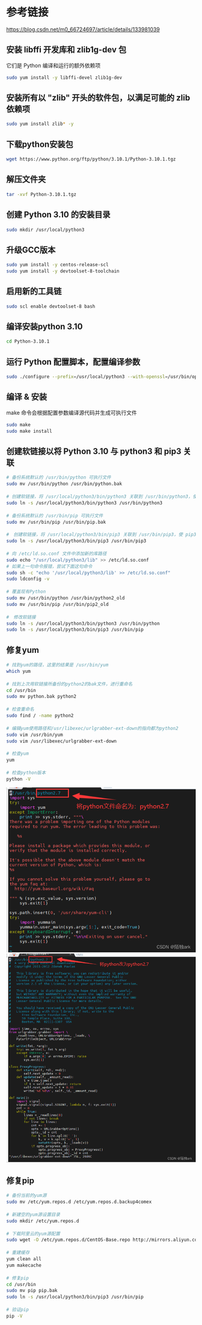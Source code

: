 
# 参考链接

<https://blog.csdn.net/m0_66724697/article/details/133981039>  

## 安装 libffi 开发库和 zlib1g-dev 包

它们是 Python 编译和运行的额外依赖项

```bash
sudo yum install -y libffi-devel zlib1g-dev
```

## 安装所有以 "zlib" 开头的软件包，以满足可能的 zlib 依赖项

```bash
sudo yum install zlib* -y
```

## 下载python安装包

```bash
wget https://www.python.org/ftp/python/3.10.1/Python-3.10.1.tgz
```

## 解压文件夹

```bash
tar -xvf Python-3.10.1.tgz
```

## 创建 Python 3.10 的安装目录

```bash
sudo mkdir /usr/local/python3
```

## 升级GCC版本

```bash
sudo yum install -y centos-release-scl
sudo yum install -y devtoolset-8-toolchain
```

## 启用新的工具链

```bash
sudo scl enable devtoolset-8 bash
```

## 编译安装python 3.10

```bash
cd Python-3.10.1
```

## 运行 Python 配置脚本，配置编译参数

```bash
sudo ./configure --prefix=/usr/local/python3 --with-openssl=/usr/bin/openssl --enable-shared --enable-optimizations
```

## 编译 & 安装

make 命令会根据配置参数编译源代码并生成可执行文件  

```bash
sudo make 
sudo make install
```

## 创建软链接以将 Python 3.10 与 python3 和 pip3 关联

```bash
# 备份系统默认的 /usr/bin/python 可执行文件
sudo mv /usr/bin/python /usr/bin/python.bak

# 创建软链接，将 /usr/local/python3/bin/python3 关联到 /usr/bin/python3，使 python3 命令可用
sudo ln -s /usr/local/python3/bin/python3 /usr/bin/python3

# 备份系统默认的 /usr/bin/pip 可执行文件
sudo mv /usr/bin/pip /usr/bin/pip.bak

#　创建软链接，将 /usr/local/python3/bin/pip3 关联到 /usr/bin/pip3，使 pip3 命令可用
sudo ln -s /usr/local/python3/bin/pip3 /usr/bin/pip3

# 向 /etc/ld.so.conf 文件中添加新的库路径
sudo echo "/usr/local/python3/lib" >> /etc/ld.so.conf
# 如果上一句命令报错，尝试下面这句命令
sudo sh -c "echo '/usr/local/python3/lib' >> /etc/ld.so.conf"
sudo ldconfig -v

# 覆盖现有Python
sudo mv /usr/bin/python /usr/bin/python2_old
sudo mv /usr/bin/pip /usr/bin/pip2_old

#　修改软链接
sudo ln -s /usr/local/python3/bin/python3 /usr/bin/python
sudo ln -s /usr/local/python3/bin/pip3 /usr/bin/pip
```

## 修复yum

```bash
# 找到yum的路径，这里的结果是 /usr/bin/yum
which yum

# 找到上次用软链接所备份的python2的bak文件，进行重命名
cd /usr/bin
sudo mv python.bak python2

# 检查重命名
sudo find / -name python2

# 编辑yum使用路径和/usr/libexec/urlgrabber-ext-down的指向都为python2
sudo vim /usr/bin/yum
sudo vim /usr/libexec/urlgrabber-ext-down

# 检查yum
yum

# 检查python版本
python -V
```

![Alt text](image.png)
![Alt text](image-1.png)

## 修复pip

```bash
# 备份当前的yum源
sudo mv /etc/yum.repos.d /etc/yum.repos.d.backup4comex

# 新建空的yum源设置目录
sudo mkdir /etc/yum.repos.d

# 下载阿里云的yum源配置
sudo wget -O /etc/yum.repos.d/CentOS-Base.repo http://mirrors.aliyun.com/repo/Centos-7.repo

# 重建缓存
yum clean all
yum makecache

# 修复pip
cd /usr/bin
sudo mv pip pip.bak
sudo ln -s /usr/local/python3/bin/pip3 /usr/bin/pip

# 验证pip
pip -V
```
